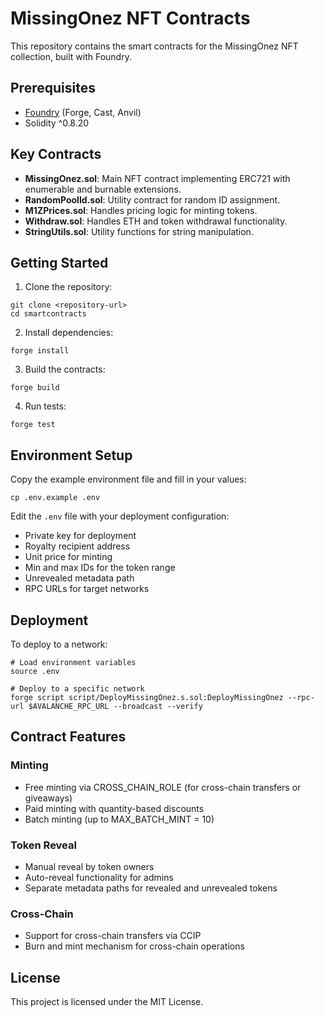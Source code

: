 # MissingOnez NFT Contracts

This repository contains the smart contracts for the MissingOnez NFT collection, built with Foundry.

## Prerequisites

- [Foundry](https://book.getfoundry.sh/getting-started/installation) (Forge, Cast, Anvil)
- Solidity ^0.8.20

## Key Contracts

- **MissingOnez.sol**: Main NFT contract implementing ERC721 with enumerable and burnable extensions.
- **RandomPoolId.sol**: Utility contract for random ID assignment.
- **M1ZPrices.sol**: Handles pricing logic for minting tokens.
- **Withdraw.sol**: Handles ETH and token withdrawal functionality.
- **StringUtils.sol**: Utility functions for string manipulation.

## Getting Started

1. Clone the repository:

```shell
git clone <repository-url>
cd smartcontracts
```

2. Install dependencies:

```shell
forge install
```

3. Build the contracts:

```shell
forge build
```

4. Run tests:

```shell
forge test
```

## Environment Setup

Copy the example environment file and fill in your values:

```shell
cp .env.example .env
```

Edit the `.env` file with your deployment configuration:

- Private key for deployment
- Royalty recipient address
- Unit price for minting
- Min and max IDs for the token range
- Unrevealed metadata path
- RPC URLs for target networks

## Deployment

To deploy to a network:

```shell
# Load environment variables
source .env

# Deploy to a specific network
forge script script/DeployMissingOnez.s.sol:DeployMissingOnez --rpc-url $AVALANCHE_RPC_URL --broadcast --verify
```

## Contract Features

### Minting

- Free minting via CROSS_CHAIN_ROLE (for cross-chain transfers or giveaways)
- Paid minting with quantity-based discounts
- Batch minting (up to MAX_BATCH_MINT = 10)

### Token Reveal

- Manual reveal by token owners
- Auto-reveal functionality for admins
- Separate metadata paths for revealed and unrevealed tokens

### Cross-Chain

- Support for cross-chain transfers via CCIP
- Burn and mint mechanism for cross-chain operations

## License

This project is licensed under the MIT License.
